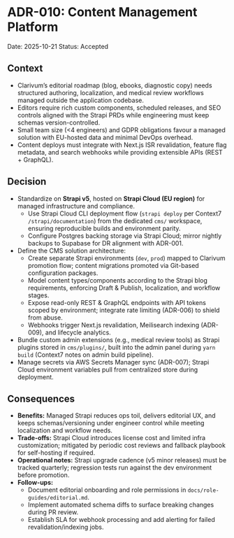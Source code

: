 # ADR-010: Content Management Platform
Date: 2025-10-21
Status: Accepted

## Context
- Clarivum’s editorial roadmap (blog, ebooks, diagnostic copy) needs structured authoring, localization, and medical review workflows managed outside the application codebase.
- Editors require rich custom components, scheduled releases, and SEO controls aligned with the Strapi PRDs while engineering must keep schemas version-controlled.
- Small team size (<4 engineers) and GDPR obligations favour a managed solution with EU-hosted data and minimal DevOps overhead.
- Content deploys must integrate with Next.js ISR revalidation, feature flag metadata, and search webhooks while providing extensible APIs (REST + GraphQL).

## Decision
- Standardize on **Strapi v5**, hosted on **Strapi Cloud (EU region)** for managed infrastructure and compliance.
  - Use Strapi Cloud CLI deployment flow (`strapi deploy` per Context7 `/strapi/documentation`) from the dedicated `cms/` workspace, ensuring reproducible builds and environment parity.
  - Configure Postgres backing storage via Strapi Cloud; mirror nightly backups to Supabase for DR alignment with ADR-001.
- Define the CMS solution architecture:
  - Create separate Strapi environments (`dev`, `prod`) mapped to Clarivum promotion flow; content migrations promoted via Git-based configuration packages.
  - Model content types/components according to the Strapi blog requirements, enforcing Draft & Publish, localization, and workflow stages.
  - Expose read-only REST & GraphQL endpoints with API tokens scoped by environment; integrate rate limiting (ADR-006) to shield from abuse.
  - Webhooks trigger Next.js revalidation, Meilisearch indexing (ADR-009), and lifecycle analytics.
- Bundle custom admin extensions (e.g., medical review tools) as Strapi plugins stored in `cms/plugins/`, built into the admin panel during `yarn build` (Context7 notes on admin build pipeline).
- Manage secrets via AWS Secrets Manager sync (ADR-007); Strapi Cloud environment variables pull from centralized store during deployment.

## Consequences
- **Benefits:** Managed Strapi reduces ops toil, delivers editorial UX, and keeps schemas/versioning under engineer control while meeting localization and workflow needs.
- **Trade-offs:** Strapi Cloud introduces license cost and limited infra customization; mitigated by periodic cost reviews and fallback playbook for self-hosting if required.
- **Operational notes:** Strapi upgrade cadence (v5 minor releases) must be tracked quarterly; regression tests run against the dev environment before promotion.
- **Follow-ups:**
  - Document editorial onboarding and role permissions in `docs/role-guides/editorial.md`.
  - Implement automated schema diffs to surface breaking changes during PR review.
  - Establish SLA for webhook processing and add alerting for failed revalidation/indexing jobs.
